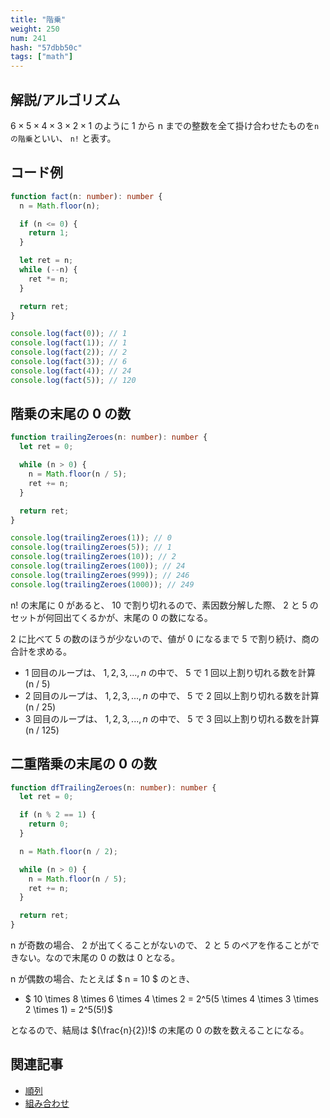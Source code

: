 ```yaml
---
title: "階乗"
weight: 250
num: 241
hash: "57dbb50c"
tags: ["math"]
---
```


## 解説/アルゴリズム

$6 \times 5 \times 4 \times 3 \times 2 \times 1$ のように 1 から n までの整数を全て掛け合わせたものを`nの階乗`といい、 `n!` と表す。

## コード例

```typescript
function fact(n: number): number {
  n = Math.floor(n);

  if (n <= 0) {
    return 1;
  }

  let ret = n;
  while (--n) {
    ret *= n;
  }

  return ret;
}
```

```typescript
console.log(fact(0)); // 1
console.log(fact(1)); // 1
console.log(fact(2)); // 2
console.log(fact(3)); // 6
console.log(fact(4)); // 24
console.log(fact(5)); // 120
```

## 階乗の末尾の 0 の数

```typescript
function trailingZeroes(n: number): number {
  let ret = 0;

  while (n > 0) {
    n = Math.floor(n / 5);
    ret += n;
  }

  return ret;
}
```

```typescript
console.log(trailingZeroes(1)); // 0
console.log(trailingZeroes(5)); // 1
console.log(trailingZeroes(10)); // 2
console.log(trailingZeroes(100)); // 24
console.log(trailingZeroes(999)); // 246
console.log(trailingZeroes(1000)); // 249
```

n! の末尾に 0 があると、 10 で割り切れるので、素因数分解した際、 2 と 5 のセットが何回出てくるかが、末尾の 0 の数になる。

2 に比べて 5 の数のほうが少ないので、値が 0 になるまで 5 で割り続け、商の合計を求める。

- 1 回目のループは、 $1,2,3,...,n$ の中で、 5 で 1 回以上割り切れる数を計算 (n / 5)
- 2 回目のループは、 $1,2,3,...,n$ の中で、 5 で 2 回以上割り切れる数を計算 (n / 25)
- 3 回目のループは、 $1,2,3,...,n$ の中で、 5 で 3 回以上割り切れる数を計算 (n / 125)

## 二重階乗の末尾の 0 の数

```typescript
function dfTrailingZeroes(n: number): number {
  let ret = 0;

  if (n % 2 == 1) {
    return 0;
  }

  n = Math.floor(n / 2);

  while (n > 0) {
    n = Math.floor(n / 5);
    ret += n;
  }

  return ret;
}
```

n が奇数の場合、 2 が出てくることがないので、 2 と 5 のペアを作ることができない。なので末尾の 0 の数は 0 となる。

n が偶数の場合、たとえば $ n = 10 $ のとき、

- $ 10 \times 8 \times 6 \times 4 \times 2 = 2^5(5 \times 4 \times 3 \times 2 \times 1) = 2^5(5!)$

となるので、結局は $(\frac{n}{2})!$ の末尾の 0 の数を数えることになる。

## 関連記事

- [順列](/be4f0af7)
- [組み合わせ](/10c33141)
